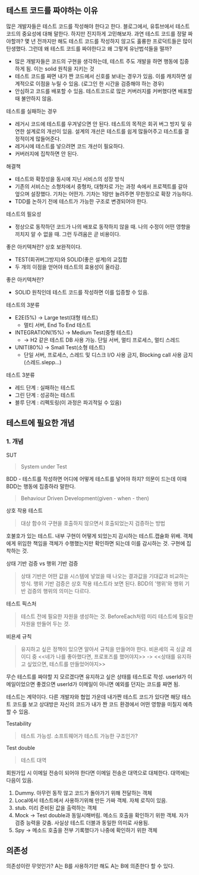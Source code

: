 ## 테스트 코드를 짜야하는 이유
많은 개발자들은 테스트 코드를 작성해야 한다고 한다. 블로그에서, 유튜브에서 테스트 코드의 중요성에 대해 말한다. 하지만 진지하게 고민해보자. 과연 테스트 코드를 정말 짜야할까? 몇 년 전까지만 해도 테스트 코드를 작성하지 않고도 훌륭한 프로덕트들은 많이 탄생했다. 그런데 왜 테스트 코드를 짜야한다고 왜 그렇게 유난법석들을 떨까?

- 많은 개발자들은 코드의 구현을 생각하는데, 테스트 주도 개발을 하면 행동에 집중하게 됨. 이는 solid 원칙을 지키는 것
- 테스트 코드를 짜면 내가 짠 코드에서 신호를 보내는 경우가 있음. 이를 캐치하면 설계적으로 이점을 누릴 수 있음. (로그인 한 시간을 검증해야 하는 경우)
- 안심하고 코드를 배포할 수 있음. 테스트코드로 많은 커버러지를 커버했다면 배포할 때 불안하지 않음.

테스트를 실패하는 경우
- 레거시 코드에 테스트를 우겨넣으면 안 된다. 테스트의 목적은 회귀 버그 방지 및 유연한 설계로의 개선이 있음. 설계의 개선은 테스트를 쉽게 많들어주고 테스트를 결정적이게 많들어준다.
- 레거시에 테스트를 넣으려면 코드 개선이 필요하다.
- 커버러지에 집착하면 안 된다.


해결책
- 테스트와 확장성을 동시에 지닌 서비스의 성장 방식
- 기존의 서비스는 소형차에서 중형차, 대형차로 가는 과정 속에서 프로젝트를 갈아 엎으며 설장했다. 기차는 어떤가. 기차는 1량만 늘려주면 무한정으로 확장 가능하다.
- TDD를 논하기 전에 테스트가 가능한 구조로 변경되어야 한다.

테스트의 필요성
- 정상으로 동작하던 코드가 나의 배포로 동작하지 않을 때. 나의 수정이 어떤 영향을 끼치지 알 수 없을 때. 그런 두려움은 곧 비용이다.

좋은 아키텍쳐란? 상호 보완적이다.
  - TEST(회귀버그방지)와 SOLID(좋은 설계)의 교집합
  - 두 개의 이점을 얻어야 테스트의 효용성이 올라감.

좋은 아키텍쳐란?
- SOLID 원칙인데 테스트 코드를 작성하면 이를 입증할 수 있음.

테스트의 3분류
- E2E(5%) -> Large test(대형 테스트)
  - 멀티 서버, End To End 테스트
- INTEGRATION(15%) -> Medium Test(중형 테스트)
  - -> H2 같은 테스트 DB 사용 가능. 단일 서버, 멀티 프로세스, 멀티 스레드
- UNIT(80%) -> Small Test(소형 테스트)
  - 단일 서버, 프로세스, 스레드 및 디스크 I/O 사용 금지, Blocking call 사용 금지(스레드.slepp...) 

테스트 3분류
- 레드 단계 : 실패하는 테스트
- 그린 단계 : 성공하는 테스트
- 블루 단계 : 리펙토링(이 과정은 파괴적일 수 있음)

## 테스트에 필요한 개념
### 1. 개념
SUT
> System under Test

BDD - 테스트를 작성하면 어디에 어떻게 테스트를 넣어야 하지? 의문이 드는데 이때 BDD는 행동에 집중하라 말한다.
> Behaviour Driven Development(given - when - then)

상호 작용 테스트
> 대상 함수의 구현을 호출하지 않으면서 호출되었는지 검증하는 방법

호불호가 있는 테스트. 내부 구현이 어떻게 되었는지 감시하는 테스트.캡슐화 위배. 객체에게 위임한 책임을 객체가 수행했는지만 확인하면 되는데 이를 감시하는 것. 구현에 집착하는 것.

상태 기반 검증 vs 행위 기반 검증
> 상태 기반은 어떤 값을 시스템에 넣었을 때 나오는 결과값을 기대값과 비교하는 방식. 행위 기반 검증은 상호 작용 테스트라 보면 된다. BDD의 '행위'와 행위 기반 검증의 행위의 의미는 다르다.

테스트 픽스처
> 테스트 전에 필요한 자원을 생성하는 것. BeforeEach처럼 미리 테스트에 필요한 자원을 만들어 두는 것.

비욘세 규칙
> 유지하고 싶은 정책이 있으면 알아서 규칙을 만들어야 한다.
> 비욘세의 곡 싱글 레이디 중
> <<네가 나를 좋아했다면, 프로포즈를 했어야지>> ->
> <<상태를 유지하고 싶었으면, 테스트를 만들었어야지>>

무슨 테스트를 짜야할 지 모르겠다면 유지하고 싶은 상태를 테스트로 작성. userId가 이메일이었으면 좋겠으면 userId가 이메일이 아니면 예외를 던지는 코드를 짜면 됨.

테스트는 계약이다. 다른 개발자와 협업 가운데 내가짠 테스트 코드가 있다면 해당 테스트 코드를 보고 상대방은 자신의 코드가 내가 짠 코드 환경에서 어떤 영향을 미칠지 예측할 수 있음.
 
 Testability
 > 테스트 가능성. 소프트웨어가 테스트 가능한 구조인가?

 Test double
 > 테스트 대역

 회원가입 시 이메일 전송이 되어야 한다면 이메일 전송은 대역으로 대체한다.
 대역에는 다음이 있음.
 1. Dummy. 아무런 동작 않고 코드가 돌아가기 위해 전달하는 객체
 2. Local에서 테스트에서 사용하기위해 만든 가짜 객체. 자체 로직이 있음.
 3. stub. 미리 준비된 값을 출력하는 객체
 4. Mock -> Test double과 동일시해버림. 메소드 호출을 확인하기 위한 객체. 자가 검증 능력을 갖춤. 사실상 테스트 더블과 동일한 의미로 사용됨.
 5. Spy -> 메소드 호출을 전부 기록했다가 나중에 확인하기 위한 객체

## 의존성
의존성이란 무엇인가? A는 B를 사용하기만 해도 A는 B에 의존한다 할 수 있다.
